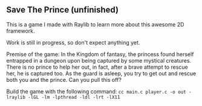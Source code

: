 ## Save The Prince (unfinished)

This is a game I made with Raylib to learn more about this awesome 2D framework.

Work is still in progress, so don't expect anything yet.

Premise of the game: In the Kingdom of fantasy, the princess found herself entrapped in a dungeon upon being captured by some mystical creatures.
There is no prince to help her out, in fact, after a brave attempt to rescue her, he is captured too. As the guard is asleep, you try to get out and rescue both you and the prince. Can you pull this off? 

Build the game with the following command:
`cc main.c player.c -o out -lraylib -lGL -lm -lpthread -ldl -lrt -lX11`